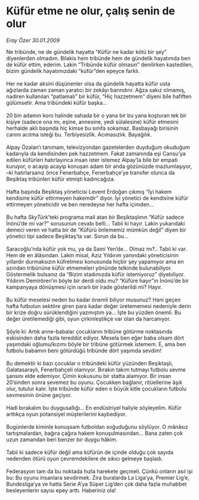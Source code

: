 # Küfür etme ne olur, çalış senin de olur

*Eray Özer 30.01.2009*

<div class="taraf_structure_2col_1zq">
<div class="margen_n">



 <p>Ne tribünde, ne de gündelik hayatta “Küfür ne kadar kötü bir şey” diyenlerden olmadım. Bilakis hem tribünde hem de gündelik hayatımda ben de küfür ettim, ederim. Lakin “Tribünde küfür olmasın” denilirken kastedilen, bizim gündelik hayatımızdaki “küfür”den epeyce farklı. <br/><br/>Her ne kadar aksini düşünenler olsa da gündelik hayatta küfür usta ağızlarda zaman zaman yaratıcı bir zekâyı barındırır. Ağza sakız olmamış, nadiren kullanılan “patlamalı” bir küfür, “Hiç hazzetmem” diyeni bile hafiften gülümsetir. Ama tribündeki küfür başka... <br/><br/>20 bin adamın koro halinde sahada bir o yana bir bu yana koşturan tek bir kişiye (sadece ona mı, eşine, annesine, yedi sülalesine) küfür etmesini herhalde aklı başında hiç kimse bu sınıfa sokamaz. Basbayağı birisinin canını acıtma isteği bu. Terbiyesizlik. Acımasızlık. Bayağılık. <br/><br/>Alpay Özalan’ı tanımam, televizyondan gazetelerden duyduğum okuduğum kadarıyla da kendisinden pek hazzetmem. Fakat zamanında eşi Cansu’ya edilen küfürleri hatırlayınca insan ister istemez Alpay’la bile bir empati kuruyor, o acayip acayip konuşan adam bir anda gözünüzde mazlumlaşıyor, –ki hatırlarsanız önce Fenerbahçe, Fenerbahçe’ye transfer olunca da Beşiktaş tribünleri küfür etmişti kadıncağıza. <br/><br/>Hafta başında Beşiktaş yöneticisi Levent Erdoğan çıkmış “İyi hakem kendisine küfür ettirmeyen hakemdir” diyor. İyi yönetici de kendisine küfür ettirmeyen yöneticidir ve ben neredeyse her hafta içimden... <br/><br/>Bu hafta <i>SkyTürk</i>’teki programa mail atan bir Beşiktaşlının “Küfür sadece İnönü’de mi var?” sorusunun cevabı belli... Tabii ki hayır. Lakin yukarıdaki demeci veren ve hatta bir de “Küfürü önlememiz mümkün değil” diyen bir yönetici tipi sadece Beşiktaş’ta var. Sorun da bu... <br/><br/>Saracoğlu’nda küfür yok mu, ya da Sami Yen’de... Olmaz mı?.. Tabii ki var. Hem de en âlâsından. Lakin misal, Aziz Yıldırım yanındaki yöneticisinin yıllardır durmaksızın küfretmesi konusunda hiçbir şey yapamıyor ama en azından tribününe küfür etmemeleri yönünde telkinde bulunabiliyor. Göstermelik bulsanız da “Bizim stadımızda küfür istemiyoruz” diyebiliyor. Yıldırım Demirören’in böyle bir derdi oldu mu? “Küfüre hayır”ın İnönü’de bir kampanyaya dönüşmesi için ısrarlı bir irade gösterildi mi? Hayır. <br/><br/>Bu küfür meselesi neden bu kadar önemli biliyor musunuz? Hani geçen hafta futbolun sektöre giren para kadar değer üretememesi nedeniyle derin bir krize doğru sürüklendiğini yazmıştım ya... İşte bu yüzden önemli. Bu değer üretilemediği gibi, oyun çirkinleştikçe var olan da harcanıyor. <br/><br/>Şöyle ki: Artık anne-babalar çocuklarını tribüne götürme noktasında eskisinden daha fazla tereddüt ediyor. Mesela ben eğer baba olsam dört yaşımdaki oğlumu/kızımı böyle bir tribüne götürmek istemem. E, ama ben futbolu babamın beni götürdüğü tribünde dört yaşımda sevdim! <br/><br/>Bu demektir ki bazı çocuklar o tribündeki küfür yüzünden Beşiktaşlı, Galatasaraylı, Fenerbahçeli olamıyor. Bırakın takım tutmayı futbolu sevme şansını elde edemiyor. Çimin kokusunu bir statta alamıyor. Bir insan 20’sinden sonra sevemez bu oyunu. Çocukken bağlanır, ritüellerine âşık olur, tutulur kalır. İşte tribünde küfür eden o büyük kitle çocukların futbolu sevmesinin önüne geçiyor. <br/><br/>Hadi bırakalım bu duygusallığı... En endüstriyel haliyle söyleyelim. Küfür arttıkça oyun potansiyel müşterilerini kaybediyor. <br/><br/>Bugünlerde kiminle konuşsam futboldan soğuduğunu söylüyor. O mânâsız tartışmalardan, bağıra çağıra hakem konuşulmasından... Bana zaten çok uzun zamandan beri benzer bir duygu hâkim. <br/><br/>Tabii ki sadece küfür değil ama küfürün de içinde olduğu çok sayıda nedenden ötürü oyun çevremdekilere de sıkıcı gelmeye başladı. <br/><br/>Federasyon tam da bu noktada hızla harekete geçmeli. Çünkü onların asıl işi bu: Bu oyunu insanlara sevdirmek. Zira buralarda La Liga’ya, Premier Lig’e, Bundesliga’ya ve hatta Serie A’ya Süper Lig’den çok daha fazla muhabbet besleyenlerin sayısı epey arttı. Haberiniz ola!</p>

<br/>


<div id="taraf_not">
</div>

</div>


</div>
